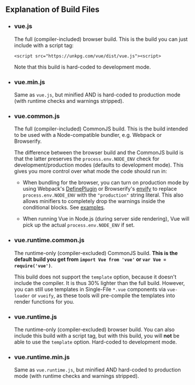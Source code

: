 ## Explanation of Build Files

- ### vue.js

  The full (compiler-included) browser build. This is the build you can just include with a script tag:

  ```
  <script src="https://unkpg.com/vue/dist/vue.js"><script>
  ```

  Note that this build is hard-coded to development mode.

- ### vue.min.js

  Same as `vue.js`, but minified AND is hard-coded to production mode (with runtime checks and warnings stripped).

- ### vue.common.js

  The full (compiler-included) CommonJS build. This is the build intended to be used with a Node-compatible bundler, e.g. Webpack or Browserify.

  The difference between the browser build and the CommonJS build is that the latter preserves the `process.env.NODE_ENV` check for development/production modes (defaults to development mode). This gives you more control over what mode the code should run in:

  - When bundling for the browser, you can turn on production mode by using Webpack's [DefinePlugin](https://webpack.github.io/docs/list-of-plugins.html#defineplugin) or Browserify's [envify](https://github.com/hughsk/envify) to replace `process.env.NODE_ENV` with the `"production"` string literal. This also allows minifiers to completely drop the warnings inside the conditional blocks. See [examples](http://vuejs.org/v2/guide/deployment.html).

  - When running Vue in Node.js (during server side rendering), Vue will pick up the actual `process.env.NODE_ENV` if set.

- ### vue.runtime.common.js

  The runtime-only (compiler-excluded) CommonJS build. **This is the default build you get from `import Vue from 'vue'` or `var Vue = require('vue')`**.

  This build does not support the `template` option, because it doesn't include the compiler. It is thus 30% lighter than the full build. However, you can still use templates in Single-File `*.vue` components via `vue-loader` or `vueify`, as these tools will pre-compile the templates into render functions for you.

- ### vue.runtime.js

  The runtime-only (compiler-excluded) browser build. You can also include this build with a script tag, but with this build, you will **not** be able to use the `template` option. Hard-coded to development mode.

- ### vue.runtime.min.js

  Same as `vue.runtime.js`, but minified AND hard-coded to production mode (with runtime checks and warnings stripped).
